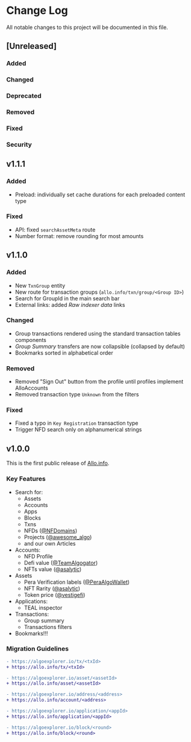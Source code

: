 # Change Log

All notable changes to this project will be documented in this file.

## [Unreleased]

### Added

### Changed

### Deprecated

### Removed

### Fixed

### Security


## v1.1.1

### Added

- Preload: individually set cache durations for each preloaded content type

### Fixed

- API: fixed `searchAssetMeta` route
- Number format: remove rounding for most amounts 



## v1.1.0

### Added

- New `TxnGroup` entity
- New route for transaction groups (`allo.info/txn/group/<Group ID>`)
- Search for GroupId in the main search bar
- External links: added _Raw indexer data_ links

### Changed

- Group transactions rendered using the standard transaction tables components
- _Group Summary_ transfers are now collapsible (collapsed by default)
- Bookmarks sorted in alphabetical order


### Removed

- Removed "Sign Out" button from the profile until profiles implement AlloAccounts
- Removed transaction type `Unknown` from the filters


### Fixed

- Fixed a typo in `Key Registration` transaction type
- Trigger NFD search only on alphanumerical strings


## v1.0.0

This is the first public release of [Allo.info](https://allo.info).

### Key Features

- Search for: 
  - Assets
  - Accounts
  - Apps
  - Blocks
  - Txns 
  - NFDs ([@NFDomains](https://twitter.com/NFDomains))
  - Projects ([@awesome_algo](https://twitter.com/awesome_algo))
  - and our own Articles
- Accounts: 
  - NFD Profile
  - Defi value ([@TeamAlgogator](https://twitter.com/TeamAlgogator))
  - NFTs value ([@asalytic](https://twitter.com/asalytic))
- Assets
  - Pera Verification labels ([@PeraAlgoWallet](https://twitter.com/PeraAlgoWallet))
  - NFT Rarity ([@asalytic](https://twitter.com/asalytic))
  - Token price ([@vestigefi](https://twitter.com/vestigefi))
- Applications: 
  - TEAL inspector
- Transactions:
  - Group summary
  - Transactions filters
- Bookmarks!!!

### Migration Guidelines
```diff
- https://algoexplorer.io/tx/<txId>
+ https://allo.info/tx/<txId>

- https://algoexplorer.io/asset/<assetId>
+ https://allo.info/asset/<assetId>

- https://algoexplorer.io/address/<address>
+ https://allo.info/account/<address>

- https://algoexplorer.io/application/<appId>
+ https://allo.info/application/<appId>

- https://algoexplorer.io/block/<round>
+ https://allo.info/block/<round>
```   

##